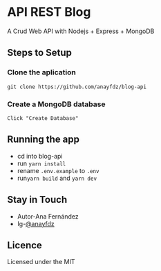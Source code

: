 # API REST Blog

A Crud Web API with Nodejs + Express + MongoDB

## Steps to Setup

### Clone the aplication

```
git clone https://github.com/anayfdz/blog-api
```

### Create a MongoDB database

```
Click "Create Database"
```

## Running the app

- cd into blog-api
- run `yarn install`
- rename `.env.example` to `.env`
- run`yarn build` and `yarn dev`
  
## Stay in Touch

  - Autor-Ana Fernández
  - Ig-[@anayfdz](https://www.instagram.com/anayfdz)

## Licence

Licensed under the MIT